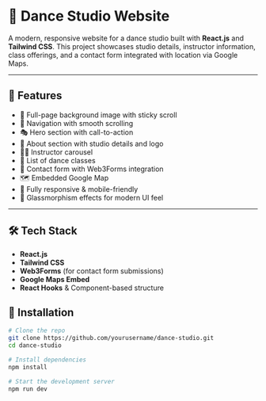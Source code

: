 # 💃 Dance Studio Website

A modern, responsive website for a dance studio built with **React.js** and **Tailwind CSS**. This project showcases studio details, instructor information, class offerings, and a contact form integrated with location via Google Maps.

---

## 🚀 Features

- 📸 Full-page background image with sticky scroll
- 🧭 Navigation with smooth scrolling
- 🎭 Hero section with call-to-action
- 🙌 About section with studio details and logo
- 👯‍♂️ Instructor carousel
- 🕺 List of dance classes
- 📩 Contact form with Web3Forms integration
- 🗺️ Embedded Google Map
- 📱 Fully responsive & mobile-friendly
- 🧊 Glassmorphism effects for modern UI feel

---

## 🛠 Tech Stack

- **React.js**
- **Tailwind CSS**
- **Web3Forms** (for contact form submissions)
- **Google Maps Embed**
- **React Hooks** & Component-based structure



## 🔧 Installation

```bash
# Clone the repo
git clone https://github.com/yourusername/dance-studio.git
cd dance-studio

# Install dependencies
npm install

# Start the development server
npm run dev
